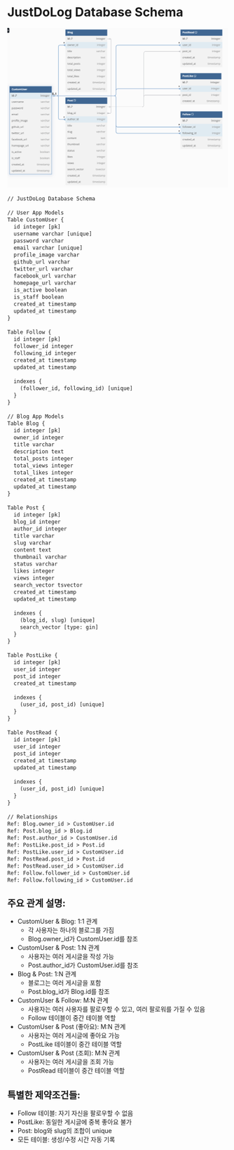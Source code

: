 # JustDoLog Database Schema

![dbdiagram 스크린샷](justdolog_dbdiagram.png)

```
// JustDoLog Database Schema

// User App Models
Table CustomUser {
  id integer [pk]
  username varchar [unique]
  password varchar
  email varchar [unique]
  profile_image varchar
  github_url varchar
  twitter_url varchar
  facebook_url varchar
  homepage_url varchar
  is_active boolean
  is_staff boolean
  created_at timestamp
  updated_at timestamp
}

Table Follow {
  id integer [pk]
  follower_id integer
  following_id integer
  created_at timestamp
  updated_at timestamp
  
  indexes {
    (follower_id, following_id) [unique]
  }
}

// Blog App Models
Table Blog {
  id integer [pk]
  owner_id integer
  title varchar
  description text
  total_posts integer
  total_views integer
  total_likes integer
  created_at timestamp
  updated_at timestamp
}

Table Post {
  id integer [pk]
  blog_id integer
  author_id integer
  title varchar
  slug varchar
  content text
  thumbnail varchar
  status varchar
  likes integer
  views integer
  search_vector tsvector
  created_at timestamp
  updated_at timestamp
  
  indexes {
    (blog_id, slug) [unique]
    search_vector [type: gin]
  }
}

Table PostLike {
  id integer [pk]
  user_id integer
  post_id integer
  created_at timestamp
  
  indexes {
    (user_id, post_id) [unique]
  }
}

Table PostRead {
  id integer [pk]
  user_id integer
  post_id integer
  created_at timestamp
  updated_at timestamp
  
  indexes {
    (user_id, post_id) [unique]
  }
}

// Relationships
Ref: Blog.owner_id > CustomUser.id
Ref: Post.blog_id > Blog.id
Ref: Post.author_id > CustomUser.id
Ref: PostLike.post_id > Post.id
Ref: PostLike.user_id > CustomUser.id
Ref: PostRead.post_id > Post.id
Ref: PostRead.user_id > CustomUser.id
Ref: Follow.follower_id > CustomUser.id
Ref: Follow.following_id > CustomUser.id
```

## 주요 관계 설명:

- CustomUser & Blog: 1:1 관계
  - 각 사용자는 하나의 블로그를 가짐
  - Blog.owner_id가 CustomUser.id를 참조
- CustomUser & Post: 1:N 관계
  - 사용자는 여러 게시글을 작성 가능
  - Post.author_id가 CustomUser.id를 참조
- Blog & Post: 1:N 관계
  - 블로그는 여러 게시글을 포함
  - Post.blog_id가 Blog.id를 참조
- CustomUser & Follow: M:N 관계
  - 사용자는 여러 사용자를 팔로우할 수 있고, 여러 팔로워를 가질 수 있음
  - Follow 테이블이 중간 테이블 역할
- CustomUser & Post (좋아요): M:N 관계
  - 사용자는 여러 게시글에 좋아요 가능
  - PostLike 테이블이 중간 테이블 역할
- CustomUser & Post (조회): M:N 관계
  - 사용자는 여러 게시글을 조회 가능
  - PostRead 테이블이 중간 테이블 역할

## 특별한 제약조건들:
- Follow 테이블: 자기 자신을 팔로우할 수 없음
- PostLike: 동일한 게시글에 중복 좋아요 불가
- Post: blog와 slug의 조합이 unique
- 모든 테이블: 생성/수정 시간 자동 기록